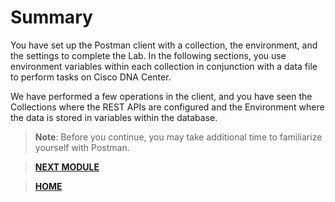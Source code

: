 # Summary

You have set up the Postman client with a collection, the environment, and the settings to complete the Lab. In the following sections, you use environment variables within each collection in conjunction with a data file to perform tasks on Cisco DNA Center.

We have performed a few operations in the client, and you have seen the Collections where the REST APIs are configured and the Environment where the data is stored in variables within the database.

> **Note**: Before you continue, you may take additional time to familiarize yourself with Postman.

> [**NEXT MODULE**](../dnac-1-hierarchy/01-intro.md)

> [**HOME**](../README.md)